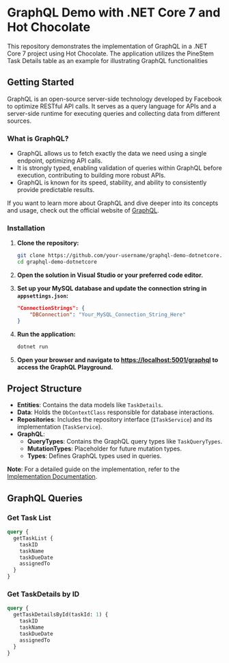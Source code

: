 # GraphQL Demo with .NET Core 7 and Hot Chocolate

This repository demonstrates the implementation of GraphQL in a .NET Core 7 project using Hot Chocolate. The application utilizes the PineStem Task Details table as an example for illustrating GraphQL functionalities

## Getting Started
GraphQL is an open-source server-side technology developed by Facebook to optimize RESTful API calls. It serves as a query language for APIs and a server-side runtime for executing queries and collecting data from different sources.

### What is GraphQL?

- GraphQL allows us to fetch exactly the data we need using a single endpoint, optimizing API calls.
- It is strongly typed, enabling validation of queries within GraphQL before execution, contributing to building more robust APIs.
- GraphQL is known for its speed, stability, and ability to consistently provide predictable results.

If you want to learn more about GraphQL and dive deeper into its concepts and usage, check out the official website of [GraphQL](https://graphql.org/).

### Installation

1. **Clone the repository:**

   ```bash
   git clone https://github.com/your-username/graphql-demo-dotnetcore.git
   cd graphql-demo-dotnetcore
   ```

2. **Open the solution in Visual Studio or your preferred code editor.**

3. **Set up your MySQL database and update the connection string in `appsettings.json`:**

   ```json
   "ConnectionStrings": {
       "DBConnection": "Your_MySQL_Connection_String_Here"
   }
   ```

4. **Run the application:**

   ```bash
   dotnet run
   ```

5. **Open your browser and navigate to [https://localhost:5001/graphql](https://localhost:5001/graphql) to access the GraphQL Playground.**

## Project Structure

- **Entities**: Contains the data models like `TaskDetails`.
- **Data**: Holds the `DbContextClass` responsible for database interactions.
- **Repositories**: Includes the repository interface (`ITaskService`) and its implementation (`TaskService`).
- **GraphQL**:
  - **QueryTypes**: Contains the GraphQL query types like `TaskQueryTypes`.
  - **MutationTypes**: Placeholder for future mutation types.
  - **Types**: Defines GraphQL types used in queries.

**Note**: For a detailed guide on the implementation, refer to the [Implementation Documentation](implementation.md).

## GraphQL Queries

### Get Task List

```graphql
query {
  getTaskList {
    taskID
    taskName
    taskDueDate
    assignedTo
  }
}
```

### Get TaskDetails by ID

```graphql
query {
  getTaskDetailsById(taskId: 1) {
    taskID
    taskName
    taskDueDate
    assignedTo
  }
}
```

